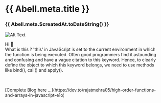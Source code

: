# {{ Abell.meta.title }}

### {{ Abell.meta.$createdAt.toDateString() }}

![Alt Text](https://res.cloudinary.com/practicaldev/image/fetch/s--ATVdqwAI--/c_limit%2Cf_auto%2Cfl_progressive%2Cq_auto%2Cw_880/https://dev-to-uploads.s3.amazonaws.com/i/v5hsjgjm37h8ov48vt1e.png) <br>

Hi 👋 <br />
What is this ?
'this' in JavaScript is set to the current environment in which the function is being executed.
Often good programmers find it astounding and confusing and have a vague citation to this keyword.
Hence, to clearly define the object to which this keyword belongs, we need to use methods like bind(), call() and apply().
<br /><br />

<br>
[Complete Blog here ...](https://dev.to/rajatmehra05/high-order-functions-and-arrays-in-javascript-e1o)
